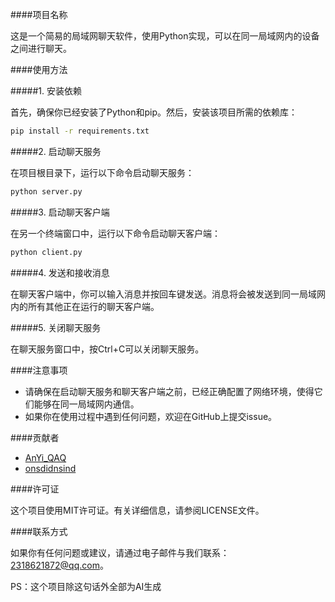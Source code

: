 ####项目名称 
 
这是一个简易的局域网聊天软件，使用Python实现，可以在同一局域网内的设备之间进行聊天。
 
####使用方法 
 
#####1. 安装依赖 
 
首先，确保你已经安装了Python和pip。然后，安装该项目所需的依赖库：
 
```bash 
pip install -r requirements.txt 
```
 
#####2. 启动聊天服务 
 
在项目根目录下，运行以下命令启动聊天服务：
 
```bash 
python server.py 
```
 
#####3. 启动聊天客户端 
 
在另一个终端窗口中，运行以下命令启动聊天客户端：
 
```bash 
python client.py 
```
 
#####4. 发送和接收消息 
 
在聊天客户端中，你可以输入消息并按回车键发送。消息将会被发送到同一局域网内的所有其他正在运行的聊天客户端。
 
#####5. 关闭聊天服务 
 
在聊天服务窗口中，按Ctrl+C可以关闭聊天服务。
 
####注意事项 
 
- 请确保在启动聊天服务和聊天客户端之前，已经正确配置了网络环境，使得它们能够在同一局域网内通信。
- 如果你在使用过程中遇到任何问题，欢迎在GitHub上提交issue。
 
####贡献者 
 
- [AnYi_QAQ](https://github.com/Anyi-qaq)
- [onsdidnsind](https://github.com/onsdidnsind)
 
####许可证 
 
这个项目使用MIT许可证。有关详细信息，请参阅LICENSE文件。
 
####联系方式 
 
如果你有任何问题或建议，请通过电子邮件与我们联系：2318621872@qq.com。
 
PS：这个项目除这句话外全部为AI生成
